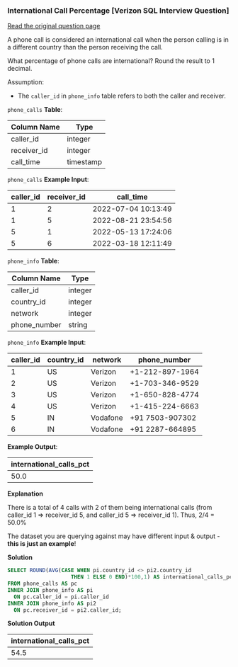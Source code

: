 ### International Call Percentage [Verizon SQL Interview Question]


<a href="https://datalemur.com/questions/international-call-percentage">Read the original question page</a>

A phone call is considered an international call when the person calling is in a different country than the person receiving the call.

What percentage of phone calls are international? Round the result to 1 decimal.

Assumption:

- The `caller_id` in `phone_info` table refers to both the caller and receiver.




`phone_calls` **Table**:

| **Column Name** | **Type**  |
|-----------------|-----------|
| caller_id       | integer   |
| receiver_id     | integer   |
| call_time       | timestamp |

`phone_calls` **Example Input**:

| **caller_id** | **receiver_id** | **call_time**       |
|---------------|-----------------|---------------------|
| 1             | 2               | 2022-07-04 10:13:49 |
| 1             | 5               | 2022-08-21 23:54:56 |
| 5             | 1               | 2022-05-13 17:24:06 |
| 5             | 6               | 2022-03-18 12:11:49 |


`phone_info` **Table**:

| **Column Name** | **Type** |
|-----------------|----------|
| caller_id       | integer  |
| country_id      | integer  |
| network         | integer  |
| phone_number    | string   |

`phone_info` **Example Input**:

| **caller_id** | **country_id** | **network** | **phone_number** |
|---------------|----------------|-------------|------------------|
| 1             | US             | Verizon     | +1-212-897-1964  |
| 2             | US             | Verizon     | +1-703-346-9529  |
| 3             | US             | Verizon     | +1-650-828-4774  |
| 4             | US             | Verizon     | +1-415-224-6663  |
| 5             | IN             | Vodafone    | +91 7503-907302  |
| 6             | IN             | Vodafone    | +91 2287-664895  |

**Example Output**:

| **international_calls_pct** |
|-----------------------------|
| 50.0                        |

**Explanation**

There is a total of 4 calls with 2 of them being international calls (from caller_id 1 => receiver_id 5, and caller_id 5 => receiver_id 1). Thus, 2/4 = 50.0%

The dataset you are querying against may have different input & output - **this is just an example**!


**Solution**

```sql
SELECT ROUND(AVG(CASE WHEN pi.country_id <> pi2.country_id 
                    THEN 1 ELSE 0 END)*100,1) AS international_calls_pct
FROM phone_calls AS pc
INNER JOIN phone_info AS pi
  ON pc.caller_id = pi.caller_id
INNER JOIN phone_info AS pi2
  ON pc.receiver_id = pi2.caller_id;

```


**Solution Output**

| **international_calls_pct** |
|-----------------------------|
| 54.5                        |
